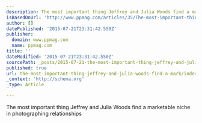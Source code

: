 ```yaml
---
description: The most important thing Jeffrey and Julia Woods find a marketable niche in photographing relationships
isBasedOnUrl: 'http://www.ppmag.com/articles/35/The-most-important-thing-Jeffrey-and-Julia-Woods-find-a-marketable-niche-in-photographing-relationships.php'
author: []
datePublished: '2015-07-21T23:31:42.550Z'
publisher:
  domain: www.ppmag.com
  name: ppmag.com
title: ''
dateModified: '2015-07-21T23:31:42.550Z'
sourcePath: _posts/2015-07-21-the-most-important-thing-jeffrey-and-julia-woods-find-a-mark.md
published: true
url: the-most-important-thing-jeffrey-and-julia-woods-find-a-mark/index.html
_context: 'http://schema.org'
_type: Article

---
```

The most important thing Jeffrey and Julia Woods find a marketable niche in photographing relationships